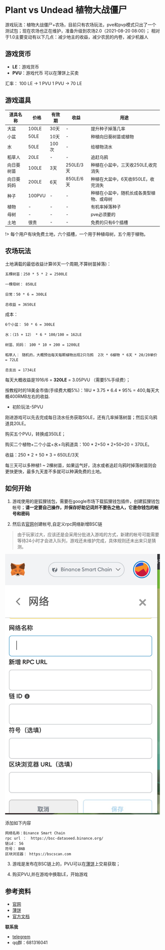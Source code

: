 # Plant vs Undead 植物大战僵尸

游戏玩法：植物大战僵尸+农场，目前只有农场玩法，pve和pvp模式只出了一个测试包；现在农场也正在维护，准备升级到农场2.0（2021-08-20 08:00）；
相对于1.0主要变动有以下几点：减少地主的收益，减少农民的内卷，减少机器人




## 游戏货币

+ **LE**：游戏货币
+ **PVU**：游戏代币 可以在薄饼上买卖


汇率：
100 LE -> 1  PVU
1 PVU -> 70 LE 


## 游戏道具

道具名称 | 价格 | 有效期 | 收益 | 用途
--- | --- | --- | --- | ---
大盆 | 100LE | 30天 | - | 提升种子掉落几率
小盆 | 50LE | 10天 | - | 种植向日葵树苗或植物
水 | 50LE | 100次 | - | 给植物浇水
稻草人 | 20LE | - | - | 追赶乌鸦
向日葵树苗 | 100LE | 3天 | 250LE/3天 | 种植在小盆中，三天收250LE,收完消失
向日葵妈妈 | 200LE | 6天 | 850LE/6天 | 种植在大盆中，6天收850LE，收完消失
种子 | 100PVU | - | - | 种植在小盆中，随机长成各类型植物、或母树
植物 | - | - | - | 有机率掉落种子
母树 | - | - | - | pve必须要的
土地 | 很贵 | - | - | 免费的只有6个插槽

!> 每个用户有块免费土地，六个插槽，一个用于种植母树，五个用于植物。

## 农场玩法

土地满载的最低收益计算(6天一个周期,不算树苗掉落)：

	五棵树苗：250 * 5 * 2 = 2500LE

	一棵母树： 850LE

	日常：50 * 6 = 300LE

	总收益 = 3650LE

成本：

	6个小盆： 50 * 6 = 300LE

	水：（15 + 12） * 6 * 100/100 = 162LE

	树苗、妈妈： 100 * 10 + 200 = 1200LE

	稻草人： 随机的，大概预估每天每颗植物出现2只乌鸦  2次 * 6植物 * 6天 * 20/20单价 = 72LE

	总支出 = 1734LE

每天大概收益是1916/6 = **320LE** = 3.05PVU （需要5%手续费）；

按教程时的18美金市值(手续费大概5%)：18U * 3.75 * 6.4 * 95% = 400,每天大概400RMB左右的收益.

+ 初阶玩法-5PVU

刚进游戏可以先去完成每日浇水任务获取50LE，还有几率掉落树苗；然后买乌鸦道具20LE。

购买五个PVU，转换成350LE；

购买二个植物+二个小盆+水+乌鸦道具：100 * 2+50 * 2+50+20 = 370LE。

收益：250 * 2 + 50 * 3 = 650LE/3天

每三天可以多种植1 ~ 2棵树苗，如果运气好，浇水或者追赶乌鸦时掉落树苗则会更快更快，最多九天差不多就可以种满免费的土地。


## 如何开始

1. 游戏使用的是狐狸钱包，需要在google市场下载狐狸钱包插件，创建狐狸钱包帐号；**请一定要自己操作，并保存好助记词并不要告之他人，它是你钱包的帐号和密码**

2. 然后去[官网](https://plantvsundead.com/)创建帐号,自定义rpc网络新增BSC链

> 由于玩家过大，应该还是会采用分批进入游戏的方式，新建的帐号可能需要等待24小时才会进入队列，游戏还未维护完成，具体规则还未出来只是猜测。

![HULI](./images/huli.jpg)

添加如下内容
```
网络名称：Binance Smart Chain
rpc url ：  https://bsc-dataseed.binance.org/
链id： 56
符号： BNB
区块浏览器： https://bscscan.com
```

3. 游戏是发布在BSC链上的，PVU可以在[薄饼](https://pancakeswap.finance/swap?outputCurrency=0x31471e0791fcdbe82fbf4c44943255e923f1b794)上交易获取；

4. 购买PVU,并在游戏中换取LE，开始游戏

## 参考资料

+ [官网](https://plantvsundead.com/)
+ [薄饼](https://pancakeswap.finance/swap?outputCurrency=0x31471e0791fcdbe82fbf4c44943255e923f1b794)
+ [官方文档](https://plantvsundead.medium.com/)


**联系我**

+ [telegrem](https://t.me/playforearn)
+ qq群：681316041









